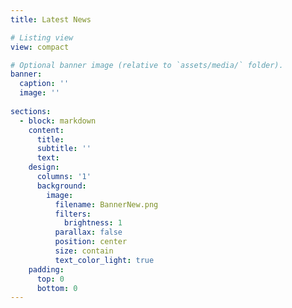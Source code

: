 ```yaml
---
title: Latest News

# Listing view
view: compact

# Optional banner image (relative to `assets/media/` folder).
banner:
  caption: ''
  image: ''
  
sections:
  - block: markdown
    content:
      title:
      subtitle: ''
      text:
    design:
      columns: '1'
      background:
        image: 
          filename: BannerNew.png
          filters:
            brightness: 1
          parallax: false
          position: center
          size: contain
          text_color_light: true
    padding:
      top: 0  
      bottom: 0  
---
```

